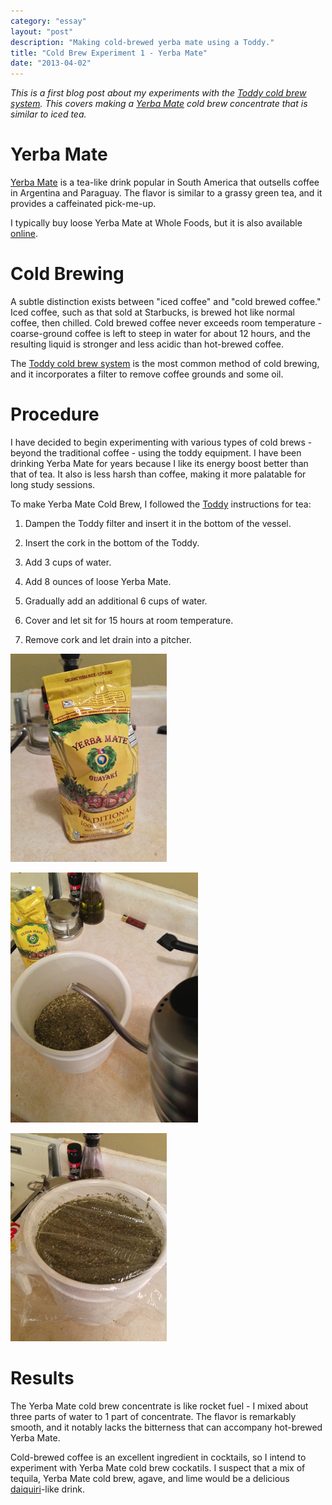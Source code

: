 ```yaml
---
category: "essay"
layout: "post"
description: "Making cold-brewed yerba mate using a Toddy."
title: "Cold Brew Experiment 1 - Yerba Mate"
date: "2013-04-02"
---
```

*This is a first blog post about my experiments with the [Toddy cold brew system](http://www.amazon.com/gp/product/B0006H0JVW/ref=as_li_qf_sp_asin_tl?ie=UTF8&camp=1789&creative=9325&creativeASIN=B0006H0JVW&linkCode=as2&tag=sagacionlook-20). This covers making a [Yerba Mate](http://en.wikipedia.org/wiki/Yerba_mate) cold brew concentrate that is similar to iced tea.*

# Yerba Mate
[Yerba Mate](http://en.wikipedia.org/wiki/Yerba_mate) is a tea-like drink popular in South America that outsells coffee in Argentina and Paraguay. The flavor is similar to a grassy green tea, and it provides a caffeinated pick-me-up. 

I typically buy loose Yerba Mate at Whole Foods, but it is also available [online](http://www.amazon.com/gp/product/B001TNXSZG/ref=as_li_qf_sp_asin_tl?ie=UTF8&camp=1789&creative=9325&creativeASIN=B001TNXSZG&linkCode=as2&tag=sagacionlook-20). 

# Cold Brewing

A subtle distinction exists between "iced coffee" and "cold brewed coffee." Iced coffee, such as that sold at Starbucks, is brewed hot like normal coffee, then chilled. Cold brewed coffee never exceeds room temperature - coarse-ground coffee is left to steep in water for about 12 hours, and the resulting liquid is stronger and less acidic than hot-brewed coffee. 

The [Toddy cold brew system](http://www.amazon.com/gp/product/B0006H0JVW/ref=as_li_qf_sp_asin_tl?ie=UTF8&camp=1789&creative=9325&creativeASIN=B0006H0JVW&linkCode=as2&tag=sagacionlook-20) is the most common method of cold brewing, and it incorporates a filter to remove coffee grounds and some oil. 

# Procedure

I have decided to begin experimenting with various types of cold brews - beyond the traditional coffee - using the toddy equipment. I have been drinking Yerba Mate for years because I like its energy boost better than that of tea. It also is less harsh than coffee, making it more palatable for long study sessions. 

To make Yerba Mate Cold Brew, I followed the [Toddy](http://www.toddycafe.com/customerservice/instructions.php#tea) instructions for tea:

1. Dampen the Toddy filter and insert it in the bottom of the vessel.

2. Insert the cork in the bottom of the Toddy.

3. Add 3 cups of water.

4. Add 8 ounces of loose Yerba Mate.

4. Gradually add an additional 6 cups of water. 

5. Cover and let sit for 15 hours at room temperature. 

6. Remove cork and let drain into a pitcher. 

<a href="/images/yerbamate/2.jpg"><img class="cleared" src="/images/yerbamate/2_small.jpg" alt="Yerba Mate" /></a>

<a href="/images/yerbamate/1.jpg"><img class="cleared" src="/images/yerbamate/1_small.jpg" alt="Yerba Mate" /></a>

<a href="/images/yerbamate/3.jpg"><img class="cleared" src="/images/yerbamate/3_small.jpg" alt="Yerba Mate" /></a>

# Results

The Yerba Mate cold brew concentrate is like rocket fuel - I mixed about three parts of water to 1 part of concentrate. The flavor is remarkably smooth, and it notably lacks the bitterness that can accompany hot-brewed Yerba Mate. 

Cold-brewed coffee is an excellent ingredient in cocktails, so I intend to experiment with Yerba Mate cold brew cockatils. I suspect that a mix of tequila, Yerba Mate cold brew, agave, and lime would be a delicious [daiquiri](http://en.wikipedia.org/wiki/Daiquiri)-like drink.   
